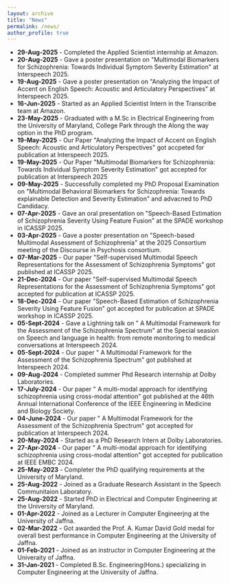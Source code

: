 ```yaml
---
layout: archive
title: "News"
permalink: /news/
author_profile: true
---
```

* **29-Aug-2025** - Completed the Applied Scientist internship at Amazon.
* **20-Aug-2025** - Gave a poster presentation on "Multimodal Biomarkers for Schizophrenia: Towards Individual Symptom Severity Estimation" at Interspeech 2025.
* **19-Aug-2025** - Gave a poster presentation on "Analyzing the Impact of Accent on English Speech: Acoustic and Articulatory Perspectives" at Interspeech 2025.
* **16-Jun-2025** - Started as an Applied Scientist Intern in the Transcribe team at Amazon.
* **23-May-2025** - Graduated with a M.Sc in Electrical Engineering from the University of Maryland, College Park through the Along the way option in the PhD program.
* **19-May-2025** - Our Paper "Analyzing the Impact of Accent on English Speech: Acoustic and Articulatory Perspectives" got accpeted for publication at Interspeech 2025.
* **19-May-2025** - Our Paper "Multimodal Biomarkers for Schizophrenia: Towards Individual Symptom Severity Estimation" got accepted for publication at Interspeech 2025
* **09-May-2025** - Successfully completed my PhD Proposal Examination on "Multimodal Behavioral Biomarkers for Schizophrenia: Towards explainable Detection and Severity Estimation" and advacned to PhD Candidacy.
* **07-Apr-2025** - Gave an oral presentation on "Speech-Based Estimation of Schizophrenia Severity Using Feature Fusion" at the SPADE workshop in ICASSP 2025.
* **03-Apr-2025** - Gave a poster presentation on "Speech-based Multimodal Assessment of Schizophrenia" at the 2025 Consortium meeting of the Discourse in Psychosis consortium.
* **07-Mar-2025** - Our paper "Self-supervised Multimodal Speech Representations for the Assessment of Schizophrenia Symptoms" got published at ICASSP 2025.
* **21-Dec-2024** - Our paper "Self-supervised Multimodal Speech Representations for the Assessment of Schizophrenia Symptoms" got accepted for publication at ICASSP 2025.
* **18-Dec-2024** - Our paper "Speech-Based Estimation of Schizophrenia Severity Using Feature Fusion" got accepted for publication at SPADE workshop in ICASSP 2025.
* **05-Sept-2024** - Gave a Lightning talk on " A Multimodal Framework for the Assessment of the Schizophrenia Spectrum" at the Special seasion on Speech and language in health: from remote monitoring to medical conversations at Interspeech 2024.
* **05-Sept-2024** - Our paper " A Multimodal Framework for the Assessment of the Schizophrenia Spectrum" got published at Interspeech 2024.
* **09-Aug-2024** - Completed summer Phd Research internship at Dolby Laboratories.
* **17-July-2024** - Our paper " A multi-modal approach for identifying schizophrenia using cross-modal attention" got published at the 46th Annual International Conference of the IEEE Engineering in Medicine and Biology Society.
* **04-June-2024** - Our paper " A Multimodal Framework for the Assessment of the Schizophrenia Spectrum" got accepted for publication at Interspeech 2024.
* **20-May-2024** - Started as a PhD Research Intern at Dolby Laboratories.
* **27-Apr-2024** - Our paper " A multi-modal approach for identifying schizophrenia using cross-modal attention" got accepted for publication at IEEE EMBC 2024.
* **25-May-2023** - Completer the PhD qualifying requirements at the University of Maryland.
* **25-Aug-2022** - Joined as a Graduate Research Assistant in the Speech Communitaion Laboratory.
* **25-Aug-2022** - Started PhD in Electrical and Computer Engineering at the University of Maryland.
* **01-Apr-2022** - Joined as a Lecturer in Computer Engineerjng at the University of Jaffna.
* **02-Mar-2022** - Got awarded the Prof. A. Kumar David Gold medal for overall best performance in Computer Engineering at the University of Jaffna.
* **01-Feb-2021** - Joined as an instructor in Computer Engineering at the Univeraity of Jaffna.
* **31-Jan-2021** - Completed B.Sc. Engineering(Hons.) specializing in Computer Engineering at the University of Jaffna.

